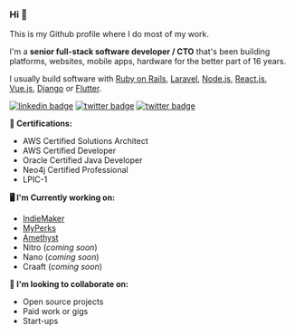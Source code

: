 ### Hi 👋

This is my Github profile where I do most of my work. 

I'm a **senior full-stack software developer / CTO** that's been building platforms, websites, mobile apps, hardware for the better part of 16 years.

I usually build software with [Ruby on Rails](https://rubyonrails.org/), [Laravel](https://laravel.com/), [Node.js](https://nodejs.org/en/), 
[React.js](React.js), [Vue.js](https://vuejs.org/), [Django](https://www.djangoproject.com/) or [Flutter](https://flutter.dev/).

[![linkedin badge](https://img.shields.io/badge/Sean_Nieuwoudt-30302f?style=flat&logo=linkedin)](https://www.linkedin.com/in/seannieuwoudt)
[![twitter badge](https://img.shields.io/badge/@302F33-30302f?style=flat&logo=twitter)](https://twitter.com/302F33)
[![twitter badge](https://img.shields.io/badge/seannieuwoudt-30302f?style=flat&logo=stackoverflow)](https://stackoverflow.com/users/482842/seannieuwoudt)

**🦠 Certifications:**

- AWS Certified Solutions Architect
- AWS Certified Developer 
- Oracle Certified Java Developer
- Neo4j Certified Professional
- LPIC-1

**🖥 I'm Currently working on:** 

- [IndieMaker](https://indiemaker.co)
- [MyPerks](https://myperks.co.za)
- [Amethyst](https://github.com/amethyst-framework)
- Nitro (_coming soon_)
- Nano (_coming soon_)
- Craaft (_coming soon_)

**🤼 I'm looking to collaborate on:**

- Open source projects 
- Paid work or gigs
- Start-ups